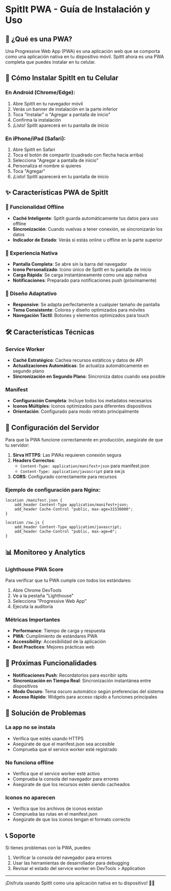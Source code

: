 # SpitIt PWA - Guía de Instalación y Uso

## 🚀 ¿Qué es una PWA?

Una Progressive Web App (PWA) es una aplicación web que se comporta como una aplicación nativa en tu dispositivo móvil. SpitIt ahora es una PWA completa que puedes instalar en tu celular.

## 📱 Cómo Instalar SpitIt en tu Celular

### En Android (Chrome/Edge):
1. Abre SpitIt en tu navegador móvil
2. Verás un banner de instalación en la parte inferior
3. Toca "Instalar" o "Agregar a pantalla de inicio"
4. Confirma la instalación
5. ¡Listo! SpitIt aparecerá en tu pantalla de inicio

### En iPhone/iPad (Safari):
1. Abre SpitIt en Safari
2. Toca el botón de compartir (cuadrado con flecha hacia arriba)
3. Selecciona "Agregar a pantalla de inicio"
4. Personaliza el nombre si quieres
5. Toca "Agregar"
6. ¡Listo! SpitIt aparecerá en tu pantalla de inicio

## ✨ Características PWA de SpitIt

### 🔄 Funcionalidad Offline
- **Caché Inteligente**: SpitIt guarda automáticamente tus datos para uso offline
- **Sincronización**: Cuando vuelvas a tener conexión, se sincronizarán los datos
- **Indicador de Estado**: Verás si estás online u offline en la parte superior

### 📱 Experiencia Nativa
- **Pantalla Completa**: Se abre sin la barra del navegador
- **Icono Personalizado**: Icono único de SpitIt en tu pantalla de inicio
- **Carga Rápida**: Se carga instantáneamente como una app nativa
- **Notificaciones**: Preparado para notificaciones push (próximamente)

### 🎨 Diseño Adaptativo
- **Responsive**: Se adapta perfectamente a cualquier tamaño de pantalla
- **Tema Consistente**: Colores y diseño optimizados para móviles
- **Navegación Táctil**: Botones y elementos optimizados para touch

## 🛠️ Características Técnicas

### Service Worker
- **Caché Estratégico**: Cachea recursos estáticos y datos de API
- **Actualizaciones Automáticas**: Se actualiza automáticamente en segundo plano
- **Sincronización en Segundo Plano**: Sincroniza datos cuando sea posible

### Manifest
- **Configuración Completa**: Incluye todos los metadatos necesarios
- **Iconos Múltiples**: Iconos optimizados para diferentes dispositivos
- **Orientación**: Configurado para modo retrato principalmente

## 🔧 Configuración del Servidor

Para que la PWA funcione correctamente en producción, asegúrate de que tu servidor:

1. **Sirva HTTPS**: Las PWAs requieren conexión segura
2. **Headers Correctos**: 
   - `Content-Type: application/manifest+json` para manifest.json
   - `Content-Type: application/javascript` para sw.js
3. **CORS**: Configurado correctamente para recursos

### Ejemplo de configuración para Nginx:
```nginx
location /manifest.json {
    add_header Content-Type application/manifest+json;
    add_header Cache-Control "public, max-age=31536000";
}

location /sw.js {
    add_header Content-Type application/javascript;
    add_header Cache-Control "public, max-age=0";
}
```

## 📊 Monitoreo y Analytics

### Lighthouse PWA Score
Para verificar que tu PWA cumple con todos los estándares:
1. Abre Chrome DevTools
2. Ve a la pestaña "Lighthouse"
3. Selecciona "Progressive Web App"
4. Ejecuta la auditoría

### Métricas Importantes
- **Performance**: Tiempo de carga y respuesta
- **PWA**: Cumplimiento de estándares PWA
- **Accessibility**: Accesibilidad de la aplicación
- **Best Practices**: Mejores prácticas web

## 🚀 Próximas Funcionalidades

- **Notificaciones Push**: Recordatorios para escribir spits
- **Sincronización en Tiempo Real**: Sincronización instantánea entre dispositivos
- **Modo Oscuro**: Tema oscuro automático según preferencias del sistema
- **Acceso Rápido**: Widgets para acceso rápido a funciones principales

## 🐛 Solución de Problemas

### La app no se instala
- Verifica que estés usando HTTPS
- Asegúrate de que el manifest.json sea accesible
- Comprueba que el service worker esté registrado

### No funciona offline
- Verifica que el service worker esté activo
- Comprueba la consola del navegador para errores
- Asegúrate de que los recursos estén siendo cacheados

### Iconos no aparecen
- Verifica que los archivos de iconos existan
- Comprueba las rutas en el manifest.json
- Asegúrate de que los iconos tengan el formato correcto

## 📞 Soporte

Si tienes problemas con la PWA, puedes:
1. Verificar la consola del navegador para errores
2. Usar las herramientas de desarrollador para debugging
3. Revisar el estado del service worker en DevTools > Application

---

¡Disfruta usando SpitIt como una aplicación nativa en tu dispositivo! 📱✨
